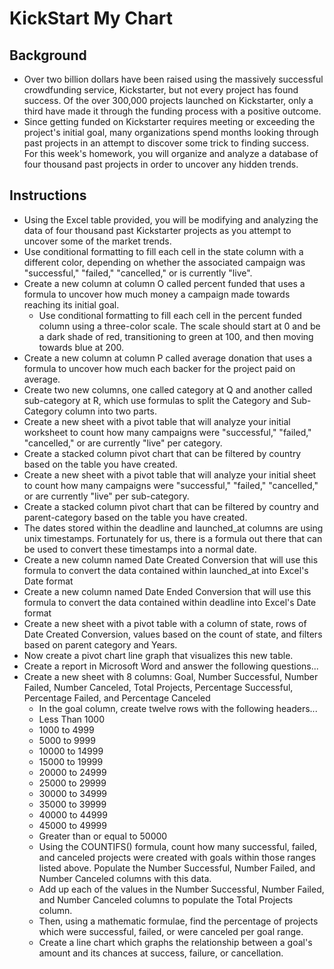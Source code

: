 # KickStart My Chart
## Background
* Over two billion dollars have been raised using the massively successful crowdfunding service, Kickstarter, but not every project has found success. Of the over 300,000 projects launched on Kickstarter, only a third have made it through the funding process with a positive outcome.
* Since getting funded on Kickstarter requires meeting or exceeding the project's initial goal, many organizations spend months looking through past projects in an attempt to discover some trick to finding success. For this week's homework, you will organize and analyze a database of four thousand past projects in order to uncover any hidden trends.
## Instructions
* Using the Excel table provided, you will be modifying and analyzing the data of four thousand past Kickstarter projects as you attempt to uncover some of the market trends.
* Use conditional formatting to fill each cell in the state column with a different color, depending on whether the associated campaign was "successful," "failed," "cancelled," or is currently "live".
* Create a new column at column O called percent funded that uses a formula to uncover how much money a campaign made towards reaching its initial goal.
  * Use conditional formatting to fill each cell in the percent funded column using a three-color scale. The scale should start at 0 and be a dark shade of red, transitioning to green at 100, and then moving towards blue at 200.
* Create a new column at column P called average donation that uses a formula to uncover how much each backer for the project paid on average.
* Create two new columns, one called category at Q and another called sub-category at R, which use formulas to split the Category and Sub-Category column into two parts.
* Create a new sheet with a pivot table that will analyze your initial worksheet to count how many campaigns were "successful," "failed," "cancelled," or are currently "live" per category.
 * Create a stacked column pivot chart that can be filtered by country based on the table you have created.
* Create a new sheet with a pivot table that will analyze your initial sheet to count how many campaigns were "successful," "failed," "cancelled," or are currently "live" per sub-category.
 * Create a stacked column pivot chart that can be filtered by country and parent-category based on the table you have created.
 * The dates stored within the deadline and launched_at columns are using unix timestamps. Fortunately for us, there is a formula out there that can be used to convert these timestamps into a normal date.
* Create a new column named Date Created Conversion that will use this formula to convert the data contained within launched_at into Excel's Date format
* Create a new column named Date Ended Conversion that will use this formula to convert the data contained within deadline into Excel's Date format
* Create a new sheet with a pivot table with a column of state, rows of Date Created Conversion, values based on the count of state, and filters based on parent category and Years.
* Now create a pivot chart line graph that visualizes this new table.
 * Create a report in Microsoft Word and answer the following questions...
* Create a new sheet with 8 columns: Goal, Number Successful, Number Failed, Number Canceled, Total Projects, Percentage Successful, Percentage Failed, and Percentage Canceled
  * In the goal column, create twelve rows with the following headers...
  * Less Than 1000
  * 1000 to 4999
  * 5000 to 9999
  * 10000 to 14999
  * 15000 to 19999
  * 20000 to 24999
  * 25000 to 29999
  * 30000 to 34999
  * 35000 to 39999
  * 40000 to 44999
  * 45000 to 49999
  * Greater than or equal to 50000
  * Using the COUNTIFS() formula, count how many successful, failed, and canceled projects were created with goals within those ranges listed above. Populate the Number Successful, Number Failed, and Number Canceled columns with this data.
  * Add up each of the values in the Number Successful, Number Failed, and Number Canceled columns to populate the Total Projects column.
  * Then, using a mathematic formulae, find the percentage of projects which were successful, failed, or were canceled per goal range.
  * Create a line chart which graphs the relationship between a goal's amount and its chances at success, failure, or cancellation.
